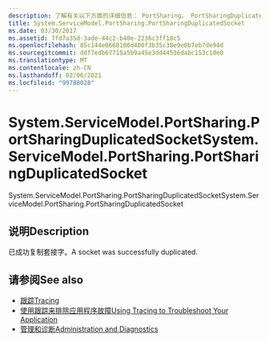 ```yaml
---
description: 了解有关以下方面的详细信息： PortSharing。 PortSharingDuplicatedSocket
title: System.ServiceModel.PortSharing.PortSharingDuplicatedSocket
ms.date: 03/30/2017
ms.assetid: 7fd7a35d-3ade-44c2-b40e-2236c3ff18c5
ms.openlocfilehash: 85c144e0668100d400f3b35c38e9e0b7eb7de94d
ms.sourcegitcommit: ddf7edb67715a5b9a45e3dd44536dabc153c1de0
ms.translationtype: MT
ms.contentlocale: zh-CN
ms.lasthandoff: 02/06/2021
ms.locfileid: "99788028"
---
```

# <a name="systemservicemodelportsharingportsharingduplicatedsocket"></a><span data-ttu-id="8f399-103">System.ServiceModel.PortSharing.PortSharingDuplicatedSocket</span><span class="sxs-lookup"><span data-stu-id="8f399-103">System.ServiceModel.PortSharing.PortSharingDuplicatedSocket</span></span>

<span data-ttu-id="8f399-104">System.ServiceModel.PortSharing.PortSharingDuplicatedSocket</span><span class="sxs-lookup"><span data-stu-id="8f399-104">System.ServiceModel.PortSharing.PortSharingDuplicatedSocket</span></span>  
  
## <a name="description"></a><span data-ttu-id="8f399-105">说明</span><span class="sxs-lookup"><span data-stu-id="8f399-105">Description</span></span>  

 <span data-ttu-id="8f399-106">已成功复制套接字。</span><span class="sxs-lookup"><span data-stu-id="8f399-106">A socket was successfully duplicated.</span></span>  
  
## <a name="see-also"></a><span data-ttu-id="8f399-107">请参阅</span><span class="sxs-lookup"><span data-stu-id="8f399-107">See also</span></span>

- [<span data-ttu-id="8f399-108">跟踪</span><span class="sxs-lookup"><span data-stu-id="8f399-108">Tracing</span></span>](index.md)
- [<span data-ttu-id="8f399-109">使用跟踪来排除应用程序故障</span><span class="sxs-lookup"><span data-stu-id="8f399-109">Using Tracing to Troubleshoot Your Application</span></span>](using-tracing-to-troubleshoot-your-application.md)
- [<span data-ttu-id="8f399-110">管理和诊断</span><span class="sxs-lookup"><span data-stu-id="8f399-110">Administration and Diagnostics</span></span>](../index.md)
